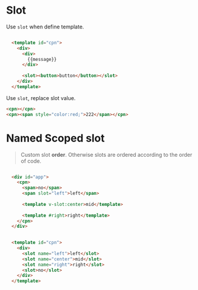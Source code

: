 # Slot

Use `slot` when define template.

```html

  <template id="cpn">
    <div>
      <div>
        {{message}}
      </div>
      
      <slot><button>button</button></slot>
    </div>
  </template>
```

Use `slot`, replace slot value.

```html
<cpn></cpn>
<cpn><span style="color:red;">222</span></cpn>
```

# Named Scoped slot

> Custom slot **order**. Otherwise slots are ordered according to the order of code.
> 

```html

  <div id="app">
    <cpn>
      <span>no</span>
      <span slot="left">left</span>
      
      <template v-slot:center>mid</template>
      
      <template #right>right</template>
    </cpn>
  </div>

  
  <template id="cpn">
    <div>
      <slot name="left">left</slot>
      <slot name="center">mid</slot>
      <slot name="right">right</slot>
      <slot>no</slot>
    </div>
  </template>
```